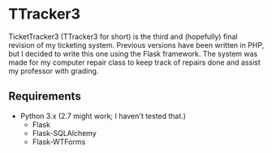 # TTracker3
TicketTracker3 (TTracker3 for short) is the third and (hopefully) final revision of my ticketing system. Previous versions have been written in PHP, but I decided to write this one using the Flask framework. The system was made for my computer repair class to keep track of repairs done and assist my professor with grading.

## Requirements
* Python 3.x (2.7 might work; I haven't tested that.)
    * Flask
    * Flask-SQLAlchemy
    * Flask-WTForms
